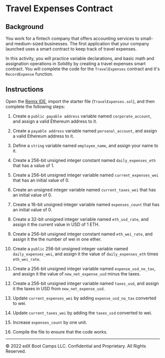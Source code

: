 # Travel Expenses Contract

## Background

You work for a fintech company that offers accounting services to small- and medium-sized businesses. The first application that your company launched uses a smart contract to keep track of travel expenses.

In this activity, you will practice variable declarations, and basic math and assignation operations in Solidity by creating a travel expenses smart contract. You will complete the code for the `TravelExpenses` contract and it's `RecordExpense` function.

## Instructions

Open the [Remix IDE](http://remix.ethereum.org/), import the starter file (`TravelExpenses.sol`), and then complete the following steps:

1. Create a `public payable address` variable named `corporate_account`, and assign a valid Ethereum address to it.

2. Create a `payable address` variable named `personal_account`, and assign a valid Ethereum address to it.

3. Define a `string` variable named `employee_name`, and assign your name to it.

4. Create a 256-bit unsigned integer constant named `daily_expenses_eth` that has a value of 1.

5. Create a 256-bit unsigned integer variable named `current_expenses_wei` that has an initial value of 0.

6. Create an unsigned integer variable named `current_taxes_wei` that has an initial value of 0.

7. Create a 16-bit unsigned integer variable named `expenses_count` that has an initial value of 0.

8. Create a 32-bit unsigned integer variable named `eth_usd_rate`, and assign it the current value in USD of 1 ETH.

9. Create a 256-bit unsigned integer constant named `eth_wei_rate`, and assign it the the number of wei in one ether.

10. Create a `public` 256-bit unsigned integer variable named `daily_expenses_wei`, and assign it the value of `daily_expenses_eth` times `eth_wei_rate`.

11. Create a 256-bit unsigned integer variable named `expense_usd_no_tax`, and assign it the value of `new_net_expense_usd` minus the taxes.

12. Create a 256-bit unsigned integer variable named `taxes_usd`, and assign it the taxes in USD from `new_net_expense_usd`.

13. Update `current_expenses_wei` by adding `expense_usd_no_tax` converted to wei.

14. Update `current_taxes_wei` by adding the `taxes_usd` converted to wei.

15. Increase `expenses_count` by one unit.

16. Compile the file to ensure that the code works.

---

© 2022 edX Boot Camps LLC. Confidential and Proprietary. All Rights Reserved.

